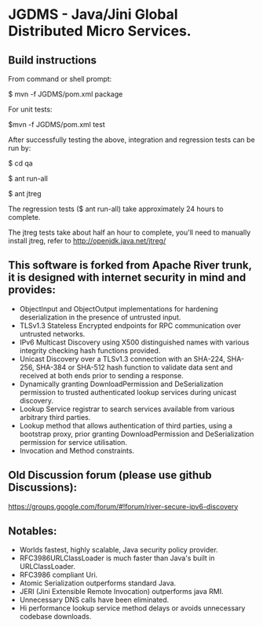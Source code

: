 # JGDMS - Java/Jini Global Distributed Micro Services.
## Build instructions
From command or shell prompt:

$ mvn -f JGDMS/pom.xml package

For unit tests:

$mvn -f JGDMS/pom.xml test

After successfully testing the above, integration and regression tests can be run by:

$ cd qa

$ ant run-all

$ ant jtreg

The regression tests ($ ant run-all) take approximately 24 hours to complete.

The jtreg tests take about half an hour to complete, you'll need to manually install jtreg, refer to http://openjdk.java.net/jtreg/

## This software is forked from Apache River trunk, it is designed with internet security in mind and provides:
* ObjectInput and ObjectOutput implementations for hardening deserialization in the presence of untrusted input.
* TLSv1.3 Stateless Encrypted endpoints for RPC communication over untrusted networks.
* IPv6 Multicast Discovery using X500 distinguished names with various integrity checking hash functions provided.
* Unicast Discovery over a TLSv1.3 connection with an SHA-224, SHA-256, SHA-384 or SHA-512 hash function to validate data sent and received at both ends prior to sending a response.
* Dynamically granting DownloadPermission and DeSerialization permission to trusted authenticated lookup services during unicast discovery.
* Lookup Service registrar to search services available from various arbitrary third parties.
* Lookup method that allows authentication of third parties, using a bootstrap proxy, prior granting DownloadPermission and DeSerialization permission for service utilisation.
* Invocation and Method constraints.

## Old Discussion forum (please use github Discussions):
https://groups.google.com/forum/#!forum/river-secure-ipv6-discovery

## Notables:
* Worlds fastest, highly scalable, Java security policy provider.
* RFC3986URLClassLoader is much faster than Java's built in URLClassLoader.
* RFC3986 compliant Uri.
* Atomic Serialization outperforms standard Java.
* JERI (Jini Extensible Remote Invocation) outperforms java RMI.
* Unnecessary DNS calls have been eliminated.
* Hi performance lookup service method delays or avoids unnecessary codebase downloads.
